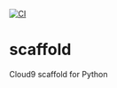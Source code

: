 [![CI](https://github.com/randy-argonillo/scaffold/actions/workflows/main.yml/badge.svg?event=push)](https://github.com/randy-argonillo/scaffold/actions/workflows/main.yml)

# scaffold
Cloud9 scaffold for Python
